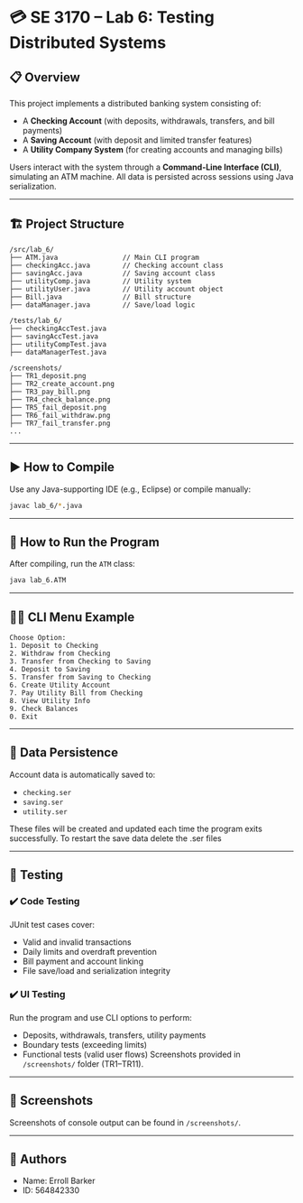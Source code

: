 # 💳 SE 3170 – Lab 6: Testing Distributed Systems

## 📋 Overview

This project implements a distributed banking system consisting of:
- A **Checking Account** (with deposits, withdrawals, transfers, and bill payments)
- A **Saving Account** (with deposit and limited transfer features)
- A **Utility Company System** (for creating accounts and managing bills)

Users interact with the system through a **Command-Line Interface (CLI)**, simulating an ATM machine. All data is persisted across sessions using Java serialization.

---

## 🏗️ Project Structure

```
/src/lab_6/
├── ATM.java                // Main CLI program
├── checkingAcc.java        // Checking account class
├── savingAcc.java          // Saving account class
├── utilityComp.java        // Utility system
├── utilityUser.java        // Utility account object
├── Bill.java               // Bill structure
├── dataManager.java        // Save/load logic

/tests/lab_6/
├── checkingAccTest.java
├── savingAccTest.java
├── utilityCompTest.java
├── dataManagerTest.java

/screenshots/
├── TR1_deposit.png
├── TR2_create_account.png
├── TR3_pay_bill.png
├── TR4_check_balance.png
├── TR5_fail_deposit.png
├── TR6_fail_withdraw.png
├── TR7_fail_transfer.png
...
```

---

## ▶️ How to Compile

Use any Java-supporting IDE (e.g., Eclipse) or compile manually:

```bash
javac lab_6/*.java
```

---

## 🚀 How to Run the Program

After compiling, run the `ATM` class:

```bash
java lab_6.ATM
```

---

## 🧑‍💻 CLI Menu Example

```plaintext
Choose Option:
1. Deposit to Checking
2. Withdraw from Checking
3. Transfer from Checking to Saving
4. Deposit to Saving
5. Transfer from Saving to Checking
6. Create Utility Account
7. Pay Utility Bill from Checking
8. View Utility Info
9. Check Balances
0. Exit
```

---

## 💾 Data Persistence

Account data is automatically saved to:
- `checking.ser`
- `saving.ser`
- `utility.ser`

These files will be created and updated each time the program exits successfully.
To restart the save data delete the .ser files

---

## 🧪 Testing

### ✔️ Code Testing
JUnit test cases cover:
- Valid and invalid transactions
- Daily limits and overdraft prevention
- Bill payment and account linking
- File save/load and serialization integrity

### ✔️ UI Testing
Run the program and use CLI options to perform:
- Deposits, withdrawals, transfers, utility payments
- Boundary tests (exceeding limits)
- Functional tests (valid user flows)
Screenshots provided in `/screenshots/` folder (TR1–TR11).

---

## 📸 Screenshots
Screenshots of console output can be found in `/screenshots/`.

---

## 👥 Authors

- Name: Erroll Barker
- ID: 564842330
